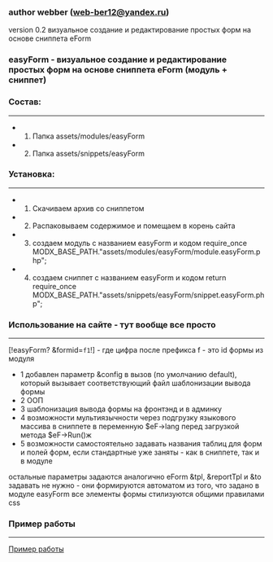 ### author webber (web-ber12@yandex.ru)
version 0.2
визуальное создание и редактирование простых форм на основе сниппета eForm



### easyForm - визуальное создание и редактирование простых форм на основе сниппета eForm (модуль + сниппет)

### Состав:
---------
* 1. Папка assets/modules/easyForm
* 2. Папка assets/snippets/easyForm

### Установка:
---------
* 1. Скачиваем архив со сниппетом
* 2. Распаковываем содержимое и помещаем в корень сайта
* 3. создаем модуль с названием easyForm и кодом require_once MODX_BASE_PATH."assets/modules/easyForm/module.easyForm.php";
* 4. создаем сниппет с названием easyForm и кодом 
return require_once MODX_BASE_PATH."assets/snippets/easyForm/snippet.easyForm.php";



### Использование на сайте - тут вообще все просто
---------
[!easyForm? &formid=`f1`!] - где цифра после префикса f - это id формы из модуля

* 1 добавлен параметр &config в вызов (по умолчанию default), который вызывает соответствующий файл шаблонизации вывода формы
* 2 ООП
* 3 шаблонизация вывода формы на фронтэнд и в админку
* 4 возможности мультиязычности через подгрузку языкового массива в сниппете в переменную $eF->lang перед загрузкой метода $eF->Run()ж
* 5 возможности самостоятельно задавать названия таблиц для форм и полей форм, если стандартные уже заняты - как в сниппете, так и в модуле
 
 
остальные параметры задаются аналогично eForm
&tpl, &reportTpl и &to задавать не нужно - они формируются автоматом из того, что задано в модуле easyForm
все элементы формы стилизуются общими правилами css

### Пример работы
---------
<a href="http://evobabel.sitex.by/ru/about/">Пример работы</a>












